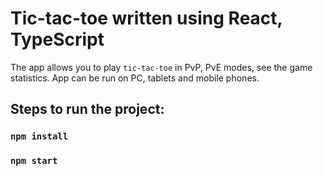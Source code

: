 # Tic-tac-toe written using React, TypeScript

The app allows you to play `tic-tac-toe` in PvP, PvE modes, see the game statistics.
App can be run on PC, tablets and mobile phones.

## Steps to run the project:

### `npm install`

### `npm start`
